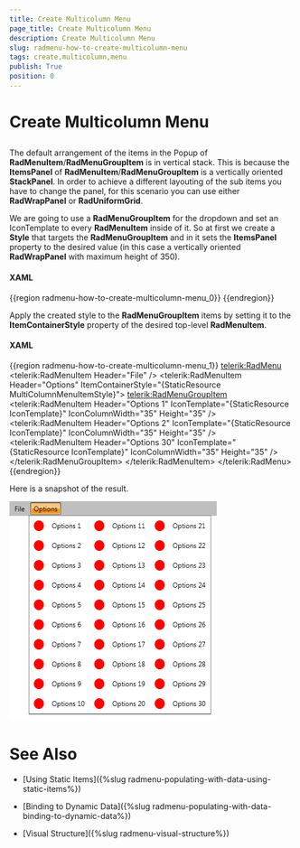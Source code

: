 ```yaml
---
title: Create Multicolumn Menu
page_title: Create Multicolumn Menu
description: Create Multicolumn Menu
slug: radmenu-how-to-create-multicolumn-menu
tags: create,multicolumn,menu
publish: True
position: 0
---
```


# Create Multicolumn Menu



## 

The default arrangement of the items in the Popup of __RadMenuItem__/__RadMenuGroupItem__ is in vertical stack. 
          This is because the __ItemsPanel__ of __RadMenuItem__/__RadMenuGroupItem__ is a vertically oriented 
          __StackPanel__. In order to achieve a different layouting of the sub items you have to change the panel, for this scenario you can use either 
          __RadWrapPanel__ or __RadUniformGrid__.
        

We are going to use a __RadMenuGroupItem__ for the dropdown and set an IconTemplate to every __RadMenuItem__ inside of it. 
          So at first we create a __Style__ that targets the __RadMenuGroupItem__ and in it sets the __ItemsPanel__ 
          property to the desired value (in this case a vertically oriented __RadWrapPanel__ with maximum height of 350).

#### __XAML__

{{region radmenu-how-to-create-multicolumn-menu_0}}
	<Style x:Key="MultiColumnMenuItemStyle" TargetType="telerik:RadMenuGroupItem">
	    <Setter Property="ItemsPanel">
	        <Setter.Value>
	            <ItemsPanelTemplate >
	                <telerik:RadWrapPanel MaxHeight="350" Orientation="Vertical" />
	            </ItemsPanelTemplate>
	        </Setter.Value>
	    </Setter>
	</Style>
	{{endregion}}



Apply the created style to the __RadMenuGroupItem__ items by setting it to the __ItemContainerStyle__ property 
        of the desired top-level __RadMenuItem__.

#### __XAML__

{{region radmenu-how-to-create-multicolumn-menu_1}}
	<telerik:RadMenu>
	    <telerik:RadMenuItem Header="File" />
	    <telerik:RadMenuItem Header="Options" ItemContainerStyle="{StaticResource MultiColumnMenuItemStyle}">
	        <telerik:RadMenuGroupItem>
	            <telerik:RadMenuItem Header="Options 1" IconTemplate="{StaticResource IconTemplate}" IconColumnWidth="35" Height="35" />
	            <telerik:RadMenuItem Header="Options 2" IconTemplate="{StaticResource IconTemplate}" IconColumnWidth="35" Height="35" />
	            <!-- More Menu Items -->
	            <telerik:RadMenuItem Header="Options 30" IconTemplate="{StaticResource IconTemplate}" IconColumnWidth="35" Height="35" />
	        </telerik:RadMenuGroupItem>
	    </telerik:RadMenuItem>
	</telerik:RadMenu>
	{{endregion}}



Here is a snapshot of the result.

![Rad Menu How To Multicolumn Menu 01](images/RadMenu_How_To_Multicolumn_Menu_01.png)

# See Also

 * [Using Static Items]({%slug radmenu-populating-with-data-using-static-items%})

 * [Binding to Dynamic Data]({%slug radmenu-populating-with-data-binding-to-dynamic-data%})

 * [Visual Structure]({%slug radmenu-visual-structure%})
